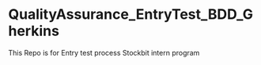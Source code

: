 # QualityAssurance_EntryTest_BDD_Gherkins
This Repo is for Entry test process Stockbit intern program
